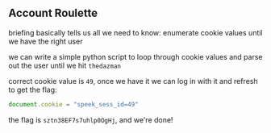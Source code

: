 ## Account Roulette

briefing basically tells us all we need to know: enumerate cookie values until we have the right user

we can write a simple python script to loop through cookie values and parse out the user until we hit `thedazman`

correct cookie value is `49`, once we have it we can log in with it and refresh to get the flag:
```js
document.cookie = "speek_sess_id=49"
```

the flag is `sztn38EF7s7uhlp0OgHj`, and we're done!
